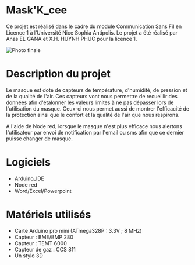 # Mask'K_cee
Ce projet est réalisé dans le cadre du module Communication Sans Fil en Licence 1 à l’Université Nice Sophia Antipolis.
Le projet a été réalisé par Anas EL GANA et X.H. HUYNH PHUC pour la licence 1.

![Photo finale](https://user-images.githubusercontent.com/84131336/119023893-c4a63700-b9a2-11eb-9da1-7a18ef13923b.png)



# Description du projet
Le masque est doté de capteurs de température, d'humidité, de pression et de la qualité de l'air. Ces capteurs vont nous permettre de recueillir des données afin d'étalonner les valeurs limites à ne pas dépasser lors de l'utilisation du masque. Ceux-ci nous permet aussi de montrer l'efficacité de la protection ainsi que le confort et la qualité de l'air que nous respirons.

A l'aide de Node red, lorsque le masque n'est plus efficace nous alertons l'utilisateur par envoi de notification par l'email ou sms afin que ce dernier puisse changer de masque.

# Logiciels
- Arduino_IDE
- Node red
- Word/Excel/Powerpoint

# Matériels utilisés
- Carte Arduino pro mini (ATmega328P : 3.3V ; 8 MHz)
- Capteur : BME/BMP 280
- Capteur : TEMT 6000
- Capteur de gaz : CCS 811
- Un stylo 3D
